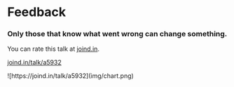 <h1>Feedback</h1>
<h3>Only those that know what went wrong can change something.</h3>
<div class="multicolumn">
<div>
<p>You can rate this talk at <a href="http://joind.in">joind.in</a>.</p>
<p><a href="https://joind.in/talk/a5932">joind.in/talk/a5932</a></p>
</div>
<div>
![https://joind.in/talk/a5932](img/chart.png)
</div>
</div>
